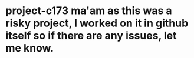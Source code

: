 # project-c173 ma'am as this was a risky project, I worked on it in github itself so if there are any issues, let me know.
